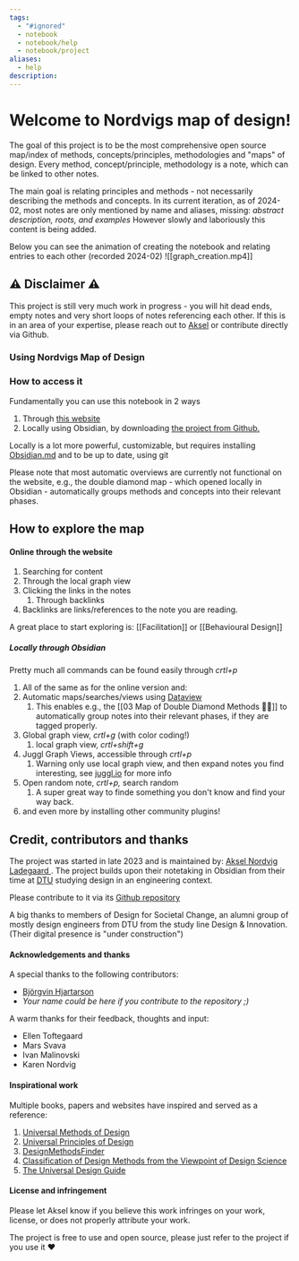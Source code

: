 ```yaml
---
tags:
  - "#ignored"
  - notebook
  - notebook/help
  - notebook/project
aliases:
  - help
description:
---
```

# Welcome to Nordvigs map of design! 
The goal of this project is to be the most comprehensive open source map/index of methods, concepts/principles, methodologies and "maps" of design. Every method, concept/principle, methodology is a note, which can be linked to other notes. 

The main goal is relating principles and methods - not necessarily describing the methods and concepts. In its current iteration, as of 2024-02, most notes are only mentioned by name and aliases, missing: *abstract description, roots, and examples* However slowly and laboriously this content is being added.

Below you can see the animation of creating the notebook and relating entries to each other (recorded 2024-02)
![[graph_creation.mp4]]

## ⚠ Disclaimer ⚠
This project is still very much work in progress - you will hit dead ends, empty notes and very short loops of notes referencing each other. If this is in an area of your expertise, please reach out to [Aksel](https://www.linkedin.com/in/akselnladegaard/) or contribute directly via Github.

### Using Nordvigs Map of Design
### How to access it
Fundamentally you can use this notebook in 2 ways
1. Through [this website](https://publish.obsidian.md/nordvigs-map-of-design/)
2. Locally using Obsidian, by downloading [the project from Github.](https://github.com/AkselNLadegaard/design_methods_map)

Locally is a lot more powerful, customizable, but requires installing [Obsidian.md](https://obsidian.md/) and to be up to date, using git 

Please note that most automatic overviews are currently not functional on the website, e.g., the double diamond map - which opened locally in Obsidian - automatically groups methods and concepts into their relevant phases. 


## How to explore the map

#### Online through the website 

1. Searching for content 
2. Through the local graph view
3. Clicking the links in the notes 
	1. Through backlinks
4. Backlinks are links/references to the note you are reading.

A great place to start exploring is: [[Facilitation]] or [[Behavioural Design]]

##### Locally through Obsidian
Pretty much all commands can be found easily through *crtl+p*

1. All of the same as for the online version and: 
2. Automatic maps/searches/views using [Dataview](https://blacksmithgu.github.io/obsidian-dataview/)
	1. This enables e.g., the [[03 Map of Double Diamond Methods 💎💎]] to automatically group notes into their relevant phases, if they are tagged properly. 
3. Global graph view, *crtl+g* (with color coding!)
	1. local graph view, *crtl+shift+g*
4. Juggl Graph Views, accessible through *crtl+p*
	1. Warning only use local graph view, and then expand notes you find interesting, see [juggl.io](https://juggl.io/)  for more info
5. Open random note, *crtl+p,* search random 
	1. A super great way to finde something you don't know and find your way back.
6. and even more by installing other community plugins! 


## Credit, contributors and thanks
The project was started in late 2023 and is maintained by: [Aksel Nordvig Ladegaard ](https://www.linkedin.com/in/akselnladegaard/). The project builds upon their notetaking in Obsidian from their time at [DTU](https://www.dtu.dk/english/education/graduate/msc-programmes/design-and-innovation) studying design in an engineering context. 

Please contribute to it via its [Github repository ](https://github.com/AkselNLadegaard/design_methods_map)

A big thanks to members of Design for Societal Change, an alumni group of mostly design engineers from DTU from the study line Design & Innovation. (Their digital presence is "under construction")

#### Acknowledgements and thanks
A special thanks to the following contributors:
- [Björgvin Hjartarson](https://www.linkedin.com/in/bj%C3%B6rgvin-hjartarson-140235161/)
- *Your name could be here if you contribute to the repository ;)*

A warm thanks for their feedback, thoughts and input:
- Ellen Toftegaard
- Mars Svava 
- Ivan Malinovski
- Karen Nordvig

#### Inspirational work
Multiple books, papers and websites have inspired and served as a reference:
1. [Universal Methods of Design](https://isbnsearch.org/isbn/9781592537563)
2. [Universal Principles of Design](https://isbnsearch.org/isbn/9781592535873)
3. [DesignMethodsFinder](https://www.designmethodsfinder.com/)
4. [Classification of Design Methods from the Viewpoint of Design Science](https://www.designsociety.org/publication/38859/CLASSIFICATION+OF+DESIGN+METHODS+FROM+THE+VIEWPOINT+OF+DESIGN+SCIENCE)
5. [The Universal Design Guide](https://universaldesignguide.com/)

#### License and infringement 
Please let Aksel know if you believe this work infringes on your work, license, or does not properly attribute your work. 

The project is free to use and open source, please just refer to the project if you use it ♥ 